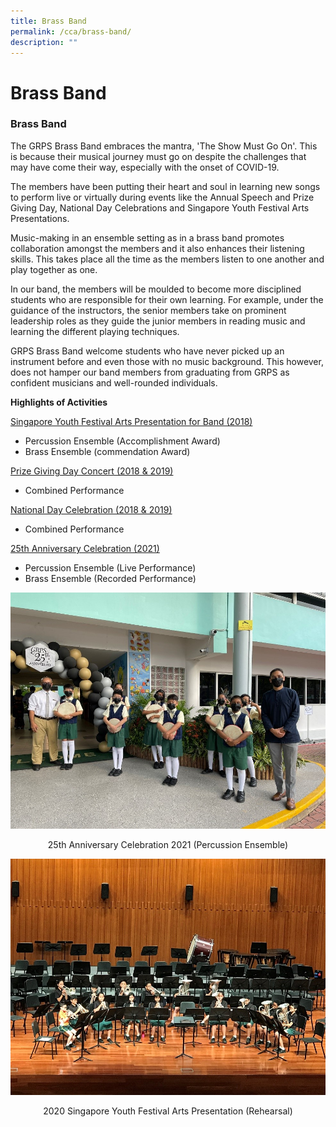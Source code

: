 ```yaml
---
title: Brass Band
permalink: /cca/brass-band/
description: ""
---
```

# Brass Band
### Brass Band

The GRPS Brass Band embraces the mantra, 'The Show Must Go On'. This is because their musical journey must go on despite the challenges that may have come their way, especially with the onset of COVID-19.  

The members have been putting their heart and soul in learning new songs to perform live or virtually during events like the Annual Speech and Prize Giving Day, National Day Celebrations and Singapore Youth Festival Arts Presentations.

Music-making in an ensemble setting as in a brass band promotes collaboration amongst the members and it also enhances their listening skills. This takes place all the time as the members listen to one another and play together as one.

In our band, the members will be moulded to become more disciplined students who are responsible for their own learning. For example, under the guidance of the instructors, the senior members take on prominent leadership roles as they guide the junior members in reading music and learning the different playing techniques.

GRPS Brass Band welcome students who have never picked up an instrument before and even those with no music background. This however, does not hamper our band members from graduating from GRPS as confident musicians and well-rounded individuals.

**Highlights of Activities**

<u>Singapore Youth Festival Arts Presentation for Band (2018)</u> 

*   Percussion Ensemble (Accomplishment Award)
*   Brass Ensemble (commendation Award)

<u>Prize Giving Day Concert (2018 & 2019)  </u> 

*   Combined Performance

<u>National Day Celebration (2018 & 2019) </u>  

*   Combined Performance

<u>25th Anniversary Celebration (2021)</u> 

*   Percussion Ensemble (Live Performance)
*   Brass Ensemble (Recorded Performance)

![](/images/Departments/PE,%20CCA%20and%20Aesthetics/Cca/Brass%20Band/Brass1.jpg)

<p style="text-align: center;">25th Anniversary Celebration 2021 (Percussion Ensemble)</p>

![](/images/Departments/PE,%20CCA%20and%20Aesthetics/Cca/Brass%20Band/Brass2.jpg)

<p style="text-align: center;">2020 Singapore Youth Festival Arts Presentation (Rehearsal)</p>